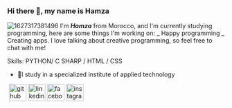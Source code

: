 ### Hi there 👋, my name is Hamza
![1627317381496](https://user-images.githubusercontent.com/94132737/141528916-72d0746e-dac5-4fb9-84db-642bf55e6799.jpg)
I'm **_Hamza_** from Morocco, and I'm currently studying programming, here are some things I'm working on: _ Happy programming _ Creating apps.
I love talking about creative programming, so feel free to chat with me!

Skills: PYTHON/ C SHARP / HTML / CSS

- 🌱I study in a specialized institute of applied technology 

&nbsp;[<img src='https://cdn.jsdelivr.net/npm/simple-icons@3.0.1/icons/github.svg' alt='github' height='40'>](https://github.com/HamzaELKHAMMY)  [<img src='https://cdn.jsdelivr.net/npm/simple-icons@3.0.1/icons/linkedin.svg' alt='linkedin' height='40'>](https://www.linkedin.com/in/hamza-elkhammy-74428a218/)  [<img src='https://cdn.jsdelivr.net/npm/simple-icons@3.0.1/icons/facebook.svg' alt='facebook' height='40'>](https://www.facebook.com/hamza.khammy)  [<img src='https://cdn.jsdelivr.net/npm/simple-icons@3.0.1/icons/instagram.svg' alt='instagram' height='40'>](https://www.instagram.com/hamza_elkhammy/)  


